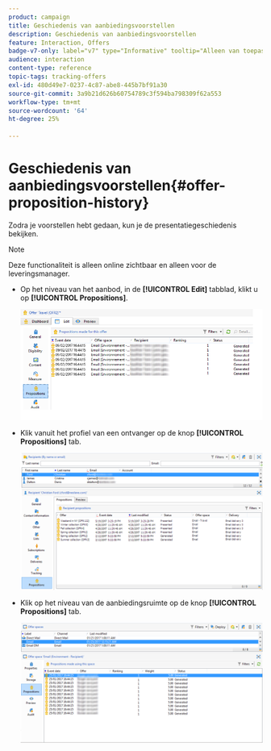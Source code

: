 ```yaml
---
product: campaign
title: Geschiedenis van aanbiedingsvoorstellen
description: Geschiedenis van aanbiedingsvoorstellen
feature: Interaction, Offers
badge-v7-only: label="v7" type="Informative" tooltip="Alleen van toepassing op Campaign Classic v7"
audience: interaction
content-type: reference
topic-tags: tracking-offers
exl-id: 480d49e7-0237-4c87-abe8-445b7bf91a30
source-git-commit: 3a9b21d626b60754789c3f594ba798309f62a553
workflow-type: tm+mt
source-wordcount: '64'
ht-degree: 25%

---
```


# Geschiedenis van aanbiedingsvoorstellen{#offer-proposition-history}



Zodra je voorstellen hebt gedaan, kun je de presentatiegeschiedenis bekijken.

>[!NOTE]
>
>Deze functionaliteit is alleen online zichtbaar en alleen voor de leveringsmanager.

* Op het niveau van het aanbod, in de **[!UICONTROL Edit]** tabblad, klikt u op **[!UICONTROL Propositions]**.

  ![](assets/offer_followup_006.png)

* Klik vanuit het profiel van een ontvanger op de knop **[!UICONTROL Propositions]** tab.

  ![](assets/offer_followup_002.png)

* Klik op het niveau van de aanbiedingsruimte op de knop **[!UICONTROL Propositions]** tab.

  ![](assets/offer_space_prop_001_b.png)
